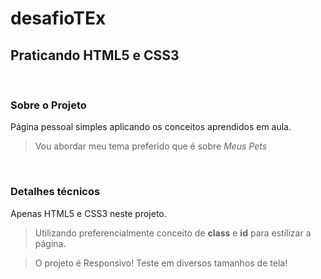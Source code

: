 # desafioTEx

## Praticando HTML5 e CSS3

<br>

### Sobre o Projeto

Página pessoal simples aplicando os conceitos aprendidos em aula.

> Vou abordar meu tema preferido que é sobre *Meus Pets* 

<br>

### Detalhes técnicos
Apenas HTML5 e CSS3 neste projeto.

>Utilizando preferencialmente conceito de **class** e **id** para estilizar a página.

> O projeto é Responsivo! Teste em diversos tamanhos de tela!
